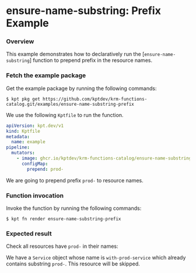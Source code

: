 # ensure-name-substring: Prefix Example

### Overview

This example demonstrates how to declaratively run the [`ensure-name-substring`]
function to prepend prefix in the resource names.

### Fetch the example package

Get the example package by running the following commands:

```shell
$ kpt pkg get https://github.com/kptdev/krm-functions-catalog.git/examples/ensure-name-substring-prefix
```

We use the following `Kptfile` to run the function.

```yaml
apiVersion: kpt.dev/v1
kind: Kptfile
metadata:
  name: example
pipeline:
  mutators:
    - image: ghcr.io/kptdev/krm-functions-catalog/ensure-name-substring:unstable
      configMap:
        prepend: prod-
```

We are going to prepend prefix `prod-` to resource names.

### Function invocation

Invoke the function by running the following commands:

```shell
$ kpt fn render ensure-name-substring-prefix
```

### Expected result

Check all resources have `prod-` in their names:

We have a `Service` object whose name is `with-prod-service` which already
contains substring `prod-`. This resource will be skipped.

[ensure-name-substring]: https://catalog.kpt.dev/ensure-name-substring/v0.1/
